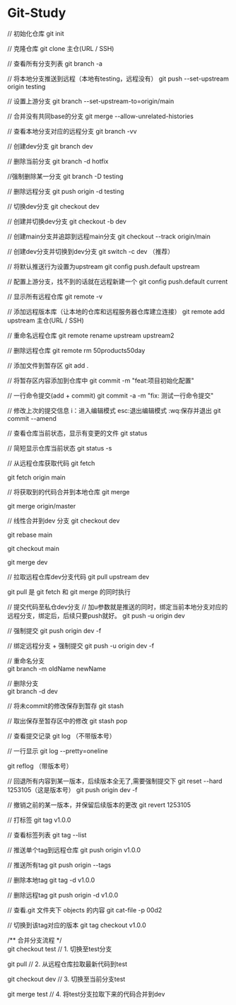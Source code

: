 # Git-Study

// 初始化仓库
git init

// 克隆仓库
git clone 主仓(URL / SSH)

// 查看所有分支列表
git branch -a

// 将本地分支推送到远程（本地有testing，远程没有）
git push --set-upstream origin testing

// 设置上游分支 
git branch --set-upstream-to=origin/main

// 合并没有共同base的分支
git merge --allow-unrelated-histories

// 查看本地分支对应的远程分支
git branch -vv

// 创建dev分支
git branch dev

// 删除当前分支
git branch -d hotfix

//强制删除某一分支
git branch -D testing

// 删除远程分支
git push origin -d testing

// 切换dev分支
git checkout dev  

// 创建并切换dev分支
git checkout -b dev

// 创建main分支并追踪到远程main分支
git checkout --track origin/main

// 创建dev分支并切换到dev分支
git switch -c dev （推荐）

// 将默认推送行为设置为upstream
git config push.default upstream

// 配置上游分支，找不到的话就在远程新建一个
git config push.default current
  
// 显示所有远程仓库
git remote -v
  
// 添加远程版本库（让本地的仓库和远程服务器仓库建立连接）
git remote add upstream 主仓(URL / SSH)

// 重命名远程仓库
git remote rename upstream upstream2

// 删除远程仓库
git remote rm 50products50day

// 添加文件到暂存区
git add .

// 将暂存区内容添加到仓库中
git commit -m "feat:项目初始化配置"  

// 一行命令提交(add + commit)
git commit -a -m "fix: 测试一行命令提交"
    
// 修改上次的提交信息 i：进入编辑模式 esc:退出编辑模式  :wq:保存并退出
git commit --amend

// 查看仓库当前状态，显示有变更的文件
git status

// 简短显示仓库当前状态
git status -s 

// 从远程仓库获取代码
git fetch 

git fetch origin main

// 将获取到的代码合并到本地仓库
git merge 

git merge origin/master

// 线性合并到dev 分支
git checkout dev 

git rebase main

git checkout main

git merge dev

// 拉取远程仓库dev分支代码
git pull upstream dev

git pull 是 git fetch 和 git merge 的同时执行

// 提交代码至私仓dev分支
// 加u参数就是推送的同时，绑定当前本地分支对应的远程分支，绑定后，后续只要push就好。
git push -u origin dev 

// 强制提交
git push origin dev -f    

// 绑定远程分支 + 强制提交
git push -u origin dev -f   
    
// 重命名分支  
git branch -m oldName newName

// 删除分支  
git branch -d dev

// 将未commit的修改保存到暂存
git stash

// 取出保存至暂存区中的修改
git stash pop

// 查看提交记录
git log （不带版本号）

// 一行显示
git log --pretty=oneline

git reflog （带版本号）

// 回退所有内容到某一版本，后续版本全无了,需要强制提交下
git reset --hard 1253105（这是版本号）
git push origin dev -f 

// 撤销之前的某一版本，并保留后续版本的更改
git revert 1253105

// 打标签
git tag v1.0.0

// 查看标签列表
git tag --list

// 推送单个tag到远程仓库
git push origin v1.0.0

// 推送所有tag
git push origin --tags

// 删除本地tag
git tag -d v1.0.0

// 删除远程tag
git push origin -d v1.0.0 

// 查看.git 文件夹下 objects 的内容
git cat-file -p 00d2

// 切换到该tag对应的版本
git tag checkout v1.0.0
  
/** 合并分支流程 */  
git checkout test  // 1. 切换至test分支

git pull           // 2. 从远程仓库拉取最新代码到test

git checkout dev   // 3. 切换至当前分支test

git merge test     // 4. 将test分支拉取下来的代码合并到dev
